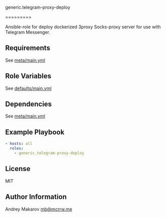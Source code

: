 
generic.telegram-proxy-deploy

=========

Ansible-role for deploy dockerized 3proxy Socks-proxy server for use with Telegram Messenger.

Requirements
------------

See [meta/main.yml](meta/main.yml)

Role Variables
--------------

See [defaults/main.yml](defaults/main.yml)

Dependencies
------------

See [meta/main.yml](meta/main.yml)

Example Playbook
----------------

```yml
- hosts: all
  roles:
    - generic.telegram-proxy-deploy
```

License
-------

MIT

Author Information
------------------

Andrey Makarov <mb@mcrrw.me>
